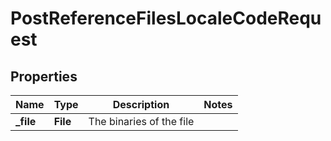 

# PostReferenceFilesLocaleCodeRequest


## Properties

| Name | Type | Description | Notes |
|------------ | ------------- | ------------- | -------------|
|**_file** | **File** | The binaries of the file |  |



